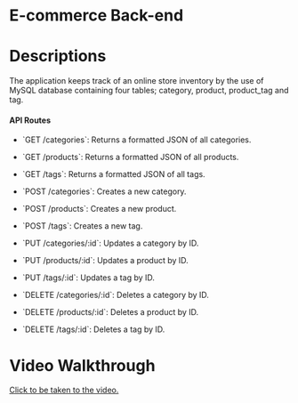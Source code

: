 # E-commerce Back-end

# Descriptions

The application keeps track of an online store inventory by the use of MySQL database containing four tables; category, product, product_tag and tag.


#### API Routes

* \`GET /categories\`: Returns a formatted JSON of all categories.
* \`GET /products\`: Returns a formatted JSON of all products.
* \`GET /tags\`: Returns a formatted JSON of all tags.

* \`POST /categories\`: Creates a new category.
* \`POST /products\`: Creates a new product.
* \`POST /tags\`: Creates a new tag.

* \`PUT /categories/:id\`: Updates a category by ID.
* \`PUT /products/:id\`: Updates a product by ID.
* \`PUT /tags/:id\`: Updates a tag by ID.

* \`DELETE /categories/:id\`: Deletes a category by ID.
* \`DELETE /products/:id\`: Deletes a product by ID.
* \`DELETE /tags/:id\`: Deletes a tag by ID.

# Video Walkthrough
[Click to be taken to the video.](https://drive.google.com/file/d/133LKi2uALfmJzQgULUQIPdmGwOVXIUpD/view)